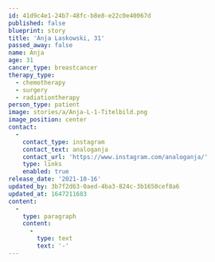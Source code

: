 ```yaml
---
id: 41d9c4e1-24b7-48fc-b8e8-e22c0e40067d
published: false
blueprint: story
title: 'Anja Laskowski, 31'
passed_away: false
name: Anja
age: 31
cancer_type: breastcancer
therapy_type:
  - chemotherapy
  - surgery
  - radiationtherapy
person_type: patient
image: stories/a/Anja-L-1-Titelbild.png
image_position: center
contact:
  -
    contact_type: instagram
    contact_text: analoganja
    contact_url: 'https://www.instagram.com/analoganja/'
    type: links
    enabled: true
release_date: '2021-10-16'
updated_by: 3b7f2d63-0aed-4ba3-824c-3b1650cef8a6
updated_at: 1647211683
content:
  -
    type: paragraph
    content:
      -
        type: text
        text: '-'
---
```

